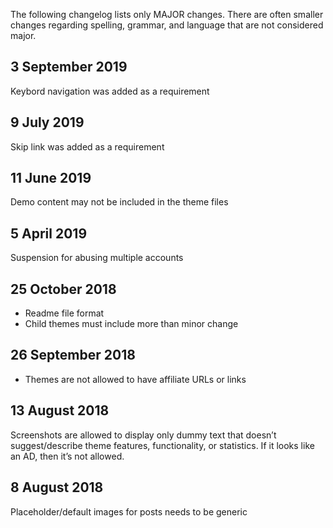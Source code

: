 
The following changelog lists only MAJOR changes. 
There are often smaller changes regarding spelling, grammar, and language that are not considered major.

## 3 September 2019
Keybord navigation was added as a requirement

## 9 July 2019
Skip link was added as a requirement

## 11 June 2019
Demo content may not be included in the theme files

## 5 April 2019
Suspension for abusing multiple accounts

## 25 October 2018
* Readme file format
* Child themes must include more than minor change

## 26 September 2018
* Themes are not allowed to have affiliate URLs or links

## 13 August 2018
Screenshots are allowed to display only dummy text that doesn’t suggest/describe theme features, 
functionality, or statistics. If it looks like an AD, then it’s not allowed.

## 8 August 2018
Placeholder/default images for posts needs to be generic
